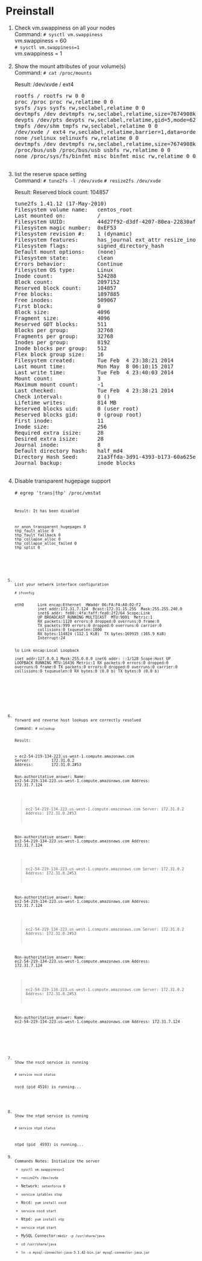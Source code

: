 <h1>Preinstall</h1>

<ol>
<li> Check vm.swappiness on all your nodes  <br/>
Command: <code># sysctl vm.swappiness</code>  <br/>
vm.swappiness = 60  <br/>
<code># sysctl vm.swappiness=1  </code>  <br/>
vm.swappiness = 1 
</li>

<br/>

<li>
Show the mount attributes of your volume(s) <br/>
Command: <code># cat /proc/mounts</code>
<p>Result: /dev/xvde / ext4</p>
<pre>
rootfs / rootfs rw 0 0  
proc /proc proc rw,relatime 0 0  
sysfs /sys sysfs rw,seclabel,relatime 0 0  
devtmpfs /dev devtmpfs rw,seclabel,relatime,size=7674908k,nr_inodes=1918727,mode=755 0 0  
devpts /dev/pts devpts rw,seclabel,relatime,gid=5,mode=620,ptmxmode=000 0 0  
tmpfs /dev/shm tmpfs rw,seclabel,relatime 0 0  
/dev/xvde / ext4 rw,seclabel,relatime,barrier=1,data=ordered 0 0  
none /selinux selinuxfs rw,relatime 0 0  
devtmpfs /dev devtmpfs rw,seclabel,relatime,size=7674908k,nr_inodes=1918727,mode=755 0 0  
/proc/bus/usb /proc/bus/usb usbfs rw,relatime 0 0  
none /proc/sys/fs/binfmt_misc binfmt_misc rw,relatime 0 0  
</pre>
</li>

<br/>

<li>
list the reserve space setting <br/>
Command: <code># tune2fs -l /dev/xvde</code>
<code># resize2fs /dev/xvde </code>
<p>
Result:  Reserved block count:     104857
</p>
<pre>
tune2fs 1.41.12 (17-May-2010)
Filesystem volume name:   centos_root
Last mounted on:          /
Filesystem UUID:          44d27f92-d3df-4207-80ea-22830afccf03
Filesystem magic number:  0xEF53
Filesystem revision #:    1 (dynamic)
Filesystem features:      has_journal ext_attr resize_inode dir_index filetype needs_recovery extent flex_bg sparse_super large_file huge_file uninit_bg dir_nlink extra_isize
Filesystem flags:         signed_directory_hash 
Default mount options:    (none)
Filesystem state:         clean
Errors behavior:          Continue
Filesystem OS type:       Linux
Inode count:              524288
Block count:              2097152
Reserved block count:     104857
Free blocks:              1897885
Free inodes:              509067
First block:              0
Block size:               4096
Fragment size:            4096
Reserved GDT blocks:      511
Blocks per group:         32768
Fragments per group:      32768
Inodes per group:         8192
Inode blocks per group:   512
Flex block group size:    16
Filesystem created:       Tue Feb  4 23:38:21 2014
Last mount time:          Mon May  8 06:10:15 2017
Last write time:          Tue Feb  4 23:40:03 2014
Mount count:              3
Maximum mount count:      -1
Last checked:             Tue Feb  4 23:38:21 2014
Check interval:           0 (<none>)
Lifetime writes:          814 MB
Reserved blocks uid:      0 (user root)
Reserved blocks gid:      0 (group root)
First inode:              11
Inode size:               256
Required extra isize:     28
Desired extra isize:      28
Journal inode:            8
Default directory hash:   half_md4
Directory Hash Seed:      21a3ffda-3d91-4393-b173-60a625eae109
Journal backup:           inode blocks
</pre>
</li>

<br/>

<li>
Disable transparent hugepage support <br/>
<code>
# egrep 'trans|thp' /proc/vmstat
<code> <br/>
<p>Result: It has been disabled</p>
<pre>
nr_anon_transparent_hugepages 0
thp_fault_alloc 0
thp_fault_fallback 0
thp_collapse_alloc 0
thp_collapse_alloc_failed 0
thp_split 0
</pre>
</li>

<br/>

<li>
List your network interface configuration <br/>
<code># ifconfig </code> <br/>
<pre>
eth0      Link encap:Ethernet  HWaddr 06:FA:FA:A0:02:F2  
          inet addr:172.31.7.124  Bcast:172.31.15.255  Mask:255.255.240.0
          inet6 addr: fe80::4fa:faff:fea0:2f2/64 Scope:Link
          UP BROADCAST RUNNING MULTICAST  MTU:9001  Metric:1
          RX packets:1120 errors:0 dropped:0 overruns:0 frame:0
          TX packets:999 errors:0 dropped:0 overruns:0 carrier:0
          collisions:0 txqueuelen:1000 
          RX bytes:114824 (112.1 KiB)  TX bytes:169915 (165.9 KiB)
          Interrupt:24 

lo        Link encap:Local Loopback  
          inet addr:127.0.0.1  Mask:255.0.0.0
          inet6 addr: ::1/128 Scope:Host
          UP LOOPBACK RUNNING  MTU:16436  Metric:1
          RX packets:0 errors:0 dropped:0 overruns:0 frame:0
          TX packets:0 errors:0 dropped:0 overruns:0 carrier:0
          collisions:0 txqueuelen:0 
          RX bytes:0 (0.0 b)  TX bytes:0 (0.0 b)

</pre>

</li>

<br/>

<li>
forward and reverse host lookups are correctly resolved <br/>
Command: <code># nslookup</code><br/>
<p>Result: </p>
<pre>
> ec2-54-219-134-223.us-west-1.compute.amazonaws.com
Server:         172.31.0.2
Address:        172.31.0.2#53

Non-authoritative answer:
Name:   ec2-54-219-134-223.us-west-1.compute.amazonaws.com
Address: 172.31.7.124
> ec2-54-219-134-223.us-west-1.compute.amazonaws.com
Server:         172.31.0.2
Address:        172.31.0.2#53

Non-authoritative answer:
Name:   ec2-54-219-134-223.us-west-1.compute.amazonaws.com
Address: 172.31.7.124
> ec2-54-219-134-223.us-west-1.compute.amazonaws.com
Server:         172.31.0.2
Address:        172.31.0.2#53

Non-authoritative answer:
Name:   ec2-54-219-134-223.us-west-1.compute.amazonaws.com
Address: 172.31.7.124
> ec2-54-219-134-223.us-west-1.compute.amazonaws.com
Server:         172.31.0.2
Address:        172.31.0.2#53

Non-authoritative answer:
Name:   ec2-54-219-134-223.us-west-1.compute.amazonaws.com
Address: 172.31.7.124
> ec2-54-219-134-223.us-west-1.compute.amazonaws.com
Server:         172.31.0.2
Address:        172.31.0.2#53

Non-authoritative answer:
Name:   ec2-54-219-134-223.us-west-1.compute.amazonaws.com
Address: 172.31.7.124
</pre>
</li>

<br/>

<li>
Show the nscd service is running <br/>
<code>
# service nscd status
</code><br/>
nscd (pid 4516) is running...
</li>

<br/>

<li>
Show the ntpd service is running <br/>
<code> 
# service ntpd status
</code>
<br/>
ntpd (pid  4593) is running...
</li>

<li>
Commands Notes: Initialize the server
<ul>
<li><code>sysctl vm.swappiness=1</code></li>
<li><code>resize2fs /dev/xvde</code></li>
<li>Network: <code>setenforce 0</code></li>
<li><code>service iptables stop</code></li>
<li>Nscd: <code>yum install nscd</code></li>
<li><code>service nscd start</code></li>
<li>Ntpd: <code>yum install ntp</code></li>
<li><code>service ntpd start</code></li>
<li>MySQL Connector:<code>mkdir -p /usr/share/java</code></li>
<li><code>cd /usr/share/java</code></li>
<li><code>ln -s mysql-connector-java-5.1.42-bin.jar mysql-connector-java.jar</code></li>

</li>

</ol>





